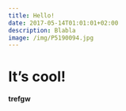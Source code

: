 ```yaml
---
title: Hello!
date: 2017-05-14T01:01:01+02:00
description: Blabla
image: /img/P5190094.jpg
---
```


# It’s cool!
**trefgw**
